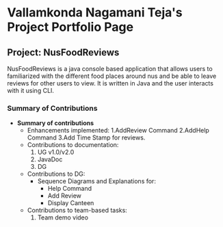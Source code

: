 # Vallamkonda Nagamani Teja's Project Portfolio Page

## Project: NusFoodReviews
NusFoodReviews is a java console based application that allows
users to familiarized with the different food places around nus and be able
to leave reviews for other users to view. It is written in Java and the user
interacts with it using CLI.


### Summary of Contributions
* **Summary of contributions**
    * Enhancements implemented: 
      1.AddReview Command
      2.AddHelp Command
      3.Add Time Stamp for reviews. 
    * Contributions to documentation: 
      1. UG v1.0/v2.0
      2. JavaDoc
      3. DG
    * Contributions to DG:
        * Sequence Diagrams and Explanations for:
            * Help Command
            * Add Review
            * Display Canteen
    * Contributions to team-based tasks:
        1. Team demo video
    